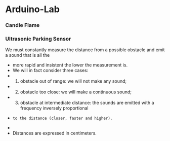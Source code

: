 # Arduino-Lab

### Candle Flame

### Ultrasonic Parking Sensor

We must constantly measure the distance from a possible obstacle and emit a sound that is all the 
 * more rapid and insistent the lower the measurement is. 
 * We will in fact consider three cases:
 *  1. obstacle out of range: we will not make any sound;
 *  2. obstacle too close: we will make a continuous sound;
 *  3. obstacle at intermediate distance: the sounds are emitted with a frequency inversely proportional
 *     to the distance (closer, faster and higher).
 * 
 * Distances are expressed in centimeters.
